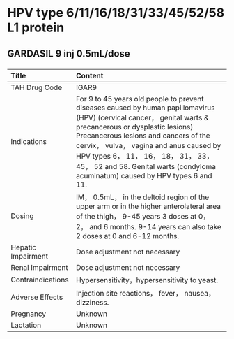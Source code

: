 # HPV type 6/11/16/18/31/33/45/52/58 L1 protein

## GARDASIL 9 inj 0.5mL/dose

##### 

| Title              | Content                                                                                                                                                                                                                                                                                                                                                                   |
|:-------------------|:--------------------------------------------------------------------------------------------------------------------------------------------------------------------------------------------------------------------------------------------------------------------------------------------------------------------------------------------------------------------------|
| TAH Drug Code      | IGAR9                                                                                                                                                                                                                                                                                                                                                                     |
| Indications        | For 9 to 45 years old people to prevent diseases caused by human papillomavirus (HPV) (cervical cancer， genital warts & precancerous or dysplastic lesions) Precancerous lesions and cancers of the cervix， vulva， vagina and anus caused by HPV types 6， 11， 16， 18， 31， 33， 45， 52 and 58. Genital warts (condyloma acuminatum) caused by HPV types 6 and 11. |
| Dosing             | IM， 0.5mL， in the deltoid region of the upper arm or in the higher anterolateral area of the thigh， 9-45 years 3 doses at 0， 2， and 6 months. 9-14 years can also take 2 doses at 0 and 6-12 months.                                                                                                                                                                 |
| Hepatic Impairment | Dose adjustment not necessary                                                                                                                                                                                                                                                                                                                                             |
| Renal Impairment   | Dose adjustment not necessary                                                                                                                                                                                                                                                                                                                                             |
| Contraindications  | Hypersensitivity，hypersensitivity to yeast.                                                                                                                                                                                                                                                                                                                              |
| Adverse Effects    | Injection site reactions， fever， nausea， dizziness.                                                                                                                                                                                                                                                                                                                    |
| Pregnancy          | Unknown                                                                                                                                                                                                                                                                                                                                                                   |
| Lactation          | Unknown                                                                                                                                                                                                                                                                                                                                                                   |

